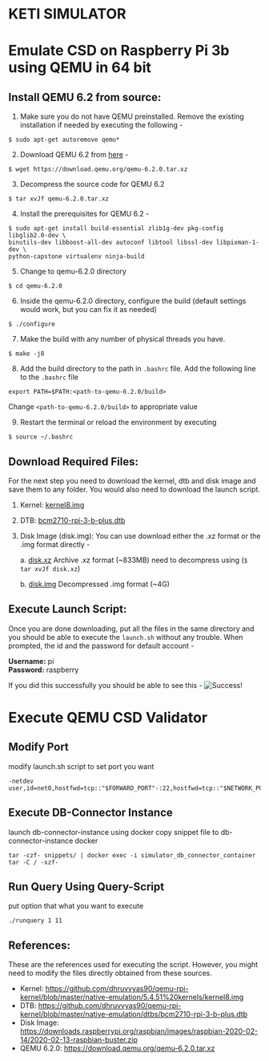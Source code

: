 # KETI SIMULATOR
# Emulate CSD on Raspberry Pi 3b using QEMU in 64 bit 


## Install QEMU 6.2 from source:
1. Make sure you do not have QEMU preinstalled. Remove the existing installation if needed by executing the following - 
```
$ sudo apt-get autoremove qemu*
```

2. Download QEMU 6.2 from [here](https://download.qemu.org/qemu-6.2.0.tar.xz) - 
```
$ wget https://download.qemu.org/qemu-6.2.0.tar.xz
```

3. Decompress the source code for QEMU 6.2
```
$ tar xvJf qemu-6.2.0.tar.xz
```

4. Install the prerequisites for QEMU 6.2 - 
```
$ sudo apt-get install build-essential zlib1g-dev pkg-config libglib2.0-dev \
binutils-dev libboost-all-dev autoconf libtool libssl-dev libpixman-1-dev \
python-capstone virtualenv ninja-build
```

5. Change to qemu-6.2.0 directory 
```
$ cd qemu-6.2.0
```

6. Inside the qemu-6.2.0 directory, configure the build (default settings would work, but you can fix it as needed)
```
$ ./configure
```
7. Make the build with any number of physical threads you have. 
```
$ make -j8
```
8. Add the build directory to the path in ```.bashrc``` file. Add the following line to the ```.bashrc``` file
```
export PATH=$PATH:<path-to-qemu-6.2.0/build>
```
Change ```<path-to-qemu-6.2.0/build>``` to appropriate value

9. Restart the terminal or reload the environment by executing  
```
$ source ~/.bashrc
```

## Download Required Files:
For the next step you need to download the kernel, dtb and disk image and save them to any folder. You would also need to download the launch script. 
1. Kernel: [kernel8.img](kernel8.img)
2. DTB: [bcm2710-rpi-3-b-plus.dtb](bcm2710-rpi-3-b-plus.dtb)
3. Disk Image (disk.img): You can use download either the .xz format or the .img format directly -
    
    a. [disk.xz](https://drive.google.com/file/d/19rMQRcKmV8g-wfR1IOHp4uLPXYmExoCx/view?usp=sharing) Archive .xz format (~833MB) need to decompress using (``` $ tar xvJf disk.xz ```)  

    b. [disk.img](https://drive.google.com/file/d/19cPWTYIuFTxdRxrnRhw2qMevb4umpK_H/view?usp=sharing) Decompressed .img format (~4G) 

## Execute Launch Script:
Once you are done downloading, put all the files in the same directory and you should be able to execute the ```launch.sh``` without any trouble. When prompted, the id and the password for default account -  

**Username:** pi <br>
**Password:** raspberry

If you did this successfully you should be able to see this - 
![Success!](success.png "Success")

# Execute QEMU CSD Validator
## Modify Port
modify launch.sh script to set port you want
```
-netdev user,id=net0,hostfwd=tcp::"$FORWARD_PORT"-:22,hostfwd=tcp::"$NETWORK_PORT"-:"$NETWORK_PORT"
```
## Execute DB-Connector Instance 
launch db-connector-instance using docker
copy snippet file to db-connector-instance docker
```
tar -czf- snippets/ | docker exec -i simulator_db_connector_container tar -C / -xzf-
```
## Run Query Using Query-Script
put option that what you want to execute
```
./runquery 1 11
```

## References:
These are the references used for executing the script. However, you might need to modify the files directly obtained from these sources. 
- Kernel: https://github.com/dhruvvyas90/qemu-rpi-kernel/blob/master/native-emulation/5.4.51%20kernels/kernel8.img
- DTB: https://github.com/dhruvvyas90/qemu-rpi-kernel/blob/master/native-emulation/dtbs/bcm2710-rpi-3-b-plus.dtb
- Disk Image: https://downloads.raspberrypi.org/raspbian/images/raspbian-2020-02-14/2020-02-13-raspbian-buster.zip
- QEMU 6.2.0: https://download.qemu.org/qemu-6.2.0.tar.xz 

